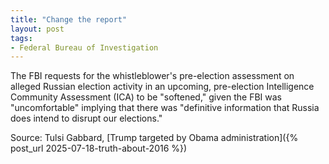 ```yaml
---
title: "Change the report"
layout: post
tags:
- Federal Bureau of Investigation
---
```


The FBI requests for the whistleblower's pre-election assessment on alleged Russian election activity in an upcoming, pre-election Intelligence Community Assessment (ICA) to be "softened," given the FBI was "uncomfortable" implying that there was "definitive information that Russia does intend to disrupt our elections."

Source: Tulsi Gabbard, [Trump targeted by Obama administration]({% post_url 2025-07-18-truth-about-2016 %})

